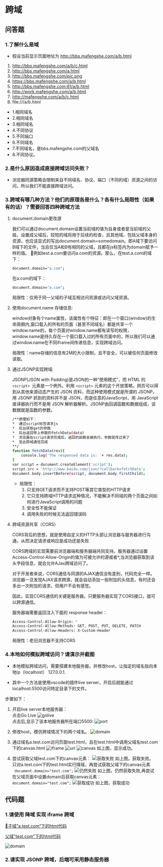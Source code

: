 # 跨域

## 问答题

### 1.了解什么是域

- 假设当前显示页面地址为 http://bbs.mafengshe.com/a/b.html

1. http://bbs.mafengshe.com/a/b/c.html
2. http://bbs.mafengshe.com/a.html
3. http://bbs.mafengshe.com/pic.png
4. https://bbs.mafengshe.com/a/b.html
5. http://bbs.mafengshe.com:81/a/b.html
6. http://work.mafengshe.com/a/b.html
7. http://mafengshe.com/a/b/c.html
8. file:///a/b.html

- 1.相同域名
- 2.相同域名
- 3.相同域名
- 4.不同协议
- 5.不同端口
- 6.不同域名
- 7.不同域名，是bbs.mafengshe.com的父域名
- 8.不同协议。

### 2.是什么原因造成直接跨域访问失败？

- 浏览器同源策略会限制来自不同域名、协议、端口（不同的域）资源之间的访问，所以我们不能直接跨域访问。

### 3.跨域有哪几种方法？他们的原理各是什么？各有什么局限性（如果有的话）？需要回答四种跨域方法

1. document.domain更改源

    我们可以通过document.domain设置当前域的值为自身或者是当前域的父级，设置成父域后，较短的域将用于后续的检查，且其他域，包括父域本身的资源，也应该显式的写出document.domain=somedomain。即A域下要访问B域下的文件，当且仅当A和B有相同的父域，且都在js标签内为domain赋予一样的值。

    例如test.a.com要访问a.com的资源。那么，在test.a.com的域下：

    ```bash
    document.domain="a.com";
    ```

    在a.com的域下：

    ```bash
    document.domain="a.com";
    ```

    局限性：仅用于同一父域的子域互相访问资源或访问父域资源。

2. 使用document.name 存储信息:  

    window对象有个name属性，该属性有个特征：即在一个窗口(window)的生命周期内,窗口载入的所有的页面（甚至不同域名）都是共享一个window.name的，每个页面对window.name都有读写的权限，window.name是持久存在一个窗口载入过的所有页面中的，所以我们可以通过window.name在不同iframe间传递信息，实现跨域访问。

    局限性：name存储的信息有2M的大小限制，且不安全，可以被任何页面修改读取。

3. 通过JSONP实现跨域:  

    JSONP(JSON with Padding)是JSON的一种“使用模式”，而 HTML 的`<script> `元素是一个例外。利用 `<script>` 元素的这个开放策略，网页可以得到从其他来源动态产生的 JSON 资料，而这种使用模式就是所谓的 JSONP。用 JSONP 抓到的资料并不是 JSON，而是任意的JavaScript，用 JavaScript 直译器执行而不是用 JSON 解析器解析。JSONP由回调函数和数据组成，该数据就是函数的参数。

    ```bash
    /**原理如下：
    *  通过script标签请求js
    *  后台获取get的参数
    *  后台返回带上参数的fetchData(data)
    *  浏览器在script请求完成后，返回的函数会被执行，参数就传过来了
    *  至此跨域通信完成
    **/
    function fetchData(res){
        console.log('The responsed data is: '+ res.data);
    }
    var script = document.createElement('script');
    script.src = 'http://www.baidu.com/json/?callback=fetchData';
    document.body.insertBefore(script, document.body.firstChild);
    ```

   - 局限性：
     1. 只支持GET请求而不支持POST等其它类型的HTTP请求
     2. 它只支持跨域HTTP请求这种情况，不能解决不同域的两个页面之间如何进行JavaScript调用的问题
     3. 安全性不能保证
     4. 调用失败的时候无法返回错误码

4. 跨域资源共享（CORS）

    CORS背后的思想，就是使用自定义的HTTP头部让浏览器与服务器进行沟通，从而决定请求或响应是成功还是失败

    CORS跨域的实现需要前浏览器端和服务器端共同支持。服务器通过设置Access-Control-Allow-Origin的值为可被允许的源或者*,当浏览器获取到该头字段信息，就会允许AJax跨域访问了。

    对于开发者来说，CORS通信与同源的AJAX通信没有差别，代码完全一样。浏览器一旦发现AJAX请求跨源，就会自动添加一些附加的头信息，有时还会多出一次附加的请求，但用户不会有感觉。

    因此，实现CORS通信的关键是服务器。只要服务器实现了CORS接口，就可以跨源通信。

    服务器端需要返回注入下面的 response header：

    ```bash
    Access-Control-Allow-Origin: *
    Access-Control-Allow-Methods: GET, POST, PUT, DELETE, PATCH 
    Access-Control-Allow-Headers: X-Custom-Header
    ```

    局限性：老旧浏览器不支持CORS

### 4.本地如何模拟跨域访问？请演示并截图

- 本地模拟跨域访问，需要搭建本地服务器，并修改host，让指定的域名指向本地ip（localhost） 127.0.0.1.

- 其中一个方法是使用vscode的插件live server，开启后就能通过localhost:5500访问特定目录下的文件。

步骤如下：

1. 开启live server本地服务器：  
点击Go Live
![golive](https://work.mafengshe.com/static/upload/article/pic1570419349921.jpg)  
点击后,显示了该本地服务器所在端口5500:
![port](https://work.mafengshe.com/static/upload/article/pic1570419466713.jpg)

2. 修改host，模仿跨域情况下的两个域名。
![domain](https://work.mafengshe.com/static/upload/article/pic1570419597903.jpg)

3. 通过域名a.test.com访问页面test.html，且在test.html中调用父域名test.com下的canvas.html
![iframe](https://work.mafengshe.com/static/upload/article/pic1570419839690.jpg)
![url](https://work.mafengshe.com/static/upload/article/pic1570420004355.jpg)
![canvas](https://work.mafengshe.com/static/upload/article/pic1570420062664.jpg)
如上图，显示成功。

4. 尝试获取父域test.com下的canvas元素：
![获取失败](https://work.mafengshe.com/static/upload/article/pic1570420226754.jpg)
如上图，获取失败。  
只对a.test.com下的test.html实行降域，再尝试获取父域下的canvas元素  
` document.domain="test.com";`
![仍然失败](https://work.mafengshe.com/static/upload/article/pic1570420451739.jpg)
如上图，仍然获取失败,再尝试在父域页面中设置domain后获取canvas元素：`document.domain="test.com";`
![获取成功](https://work.mafengshe.com/static/upload/article/pic1570420614526.jpg)
如上图，获取成功

## 代码题

### 1.请使用 降域 实现 iframe 跨域

[子域”a.test.com“下的html代码](https://github.com/LeoneKuma/mfs-homework/blob/master/Base_41_domain/test.html)

[父域"test.com"下的html代码](https://github.com/LeoneKuma/mfs-homework/blob/master/Base_35_canvas/index.html)

![domain](https://work.mafengshe.com/static/upload/article/pic1570419597903.jpg)

### 2.请实现 JSONP 跨域，后端可采用静态服务器